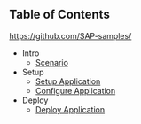 ## Table of Contents

<!-- disco-toc-start -->

https://github.com/SAP-samples/

- Intro
  - [Scenario](https://github.com/SAP-samples/btp-cap-dox-invoice-validation/blob/main/docs/tutorial/1-intro/1-Scenario.md)<!-- dc-card: {"label": ["Basics"]} dc-card -->
- Setup
  - [Setup Application](https://github.com/SAP-samples/btp-cap-dox-invoice-validation/blob/main/docs/tutorial/2-setup/1-SetupApplication.md)<!-- dc-card: {"label": ["Hands-On"]} dc-card -->
  - [Configure Application](https://github.com/SAP-samples/btp-cap-dox-invoice-validation/blob/main/docs/tutorial/2-setup/2-ConfigureApplication.md)<!-- dc-card: {"label": ["Hands-On"]} dc-card -->
- Deploy
  - [Deploy Application](https://github.com/SAP-samples/btp-cap-dox-invoice-validation/blob/main/docs/tutorial/3-deploy/1-DeployApplication.md)<!-- dc-card: {"label":  ["Hands-On"]} dc-card -->
